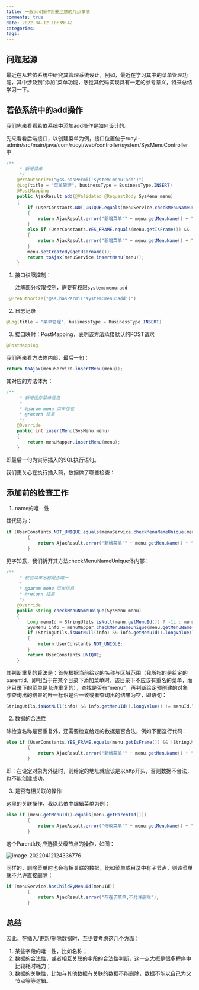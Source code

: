 ```yaml
---
title: 一般add操作需要注意的几点事情
comments: true
date: 2022-04-12 10:39:42
categories:
tags:
---
```




## 问题起源

最近在从若依系统中研究其管理系统设计，例如，最近在学习其中的菜单管理功能，其中涉及到“添加”菜单功能，感觉其代码实现具有一定的参考意义，特来总结学习一下。

## 若依系统中的add操作

我们先来看看若依系统中添加add操作是如何设计的。

先来看看后端接口，以创建菜单为例，接口位置位于ruoyi-admin/src/main/java/com/ruoyi/web/controller/system/SysMenuController中

```java
/**
     * 新增菜单
     */
    @PreAuthorize("@ss.hasPermi('system:menu:add')")
    @Log(title = "菜单管理", businessType = BusinessType.INSERT)
    @PostMapping
    public AjaxResult add(@Validated @RequestBody SysMenu menu)
    {
        if (UserConstants.NOT_UNIQUE.equals(menuService.checkMenuNameUnique(menu)))
        {
            return AjaxResult.error("新增菜单'" + menu.getMenuName() + "'失败，菜单名称已存在");
        }
        else if (UserConstants.YES_FRAME.equals(menu.getIsFrame()) && !StringUtils.ishttp(menu.getPath()))
        {
            return AjaxResult.error("新增菜单'" + menu.getMenuName() + "'失败，地址必须以http(s)://开头");
        }
        menu.setCreateBy(getUsername());
        return toAjax(menuService.insertMenu(menu));
    }
```

1. 接口权限控制：

   注解部分权限控制，需要有权限`system:menu:add`

```java
 @PreAuthorize("@ss.hasPermi('system:menu:add')")
```

2. 日志记录

```java
@Log(title = "菜单管理", businessType = BusinessType.INSERT)
```

3. 接口映射：PostMapping，表明该方法承接默认的POST请求

```java
@PostMapping
```

我们再来看方法体内部，最后一句：

```java
return toAjax(menuService.insertMenu(menu));
```

其对应的方法体为：

```java
/**
     * 新增保存菜单信息
     * 
     * @param menu 菜单信息
     * @return 结果
     */
    @Override
    public int insertMenu(SysMenu menu)
    {
        return menuMapper.insertMenu(menu);
    }
```

即最后一句为实际插入的SQL执行语句。

我们更关心在执行插入前，数据做了哪些检查：

## 添加前的检查工作

1. name的唯一性

其代码为：

```java
if (UserConstants.NOT_UNIQUE.equals(menuService.checkMenuNameUnique(menu)))
        {
            return AjaxResult.error("新增菜单'" + menu.getMenuName() + "'失败，菜单名称已存在");
        }
```

见字知意，我们拆开其方法checkMenuNameUnique体内部：

```java
/**
     * 校验菜单名称是否唯一
     * 
     * @param menu 菜单信息
     * @return 结果
     */
    @Override
    public String checkMenuNameUnique(SysMenu menu)
    {
        Long menuId = StringUtils.isNull(menu.getMenuId()) ? -1L : menu.getMenuId();
        SysMenu info = menuMapper.checkMenuNameUnique(menu.getMenuName(), menu.getParentId());
        if (StringUtils.isNotNull(info) && info.getMenuId().longValue() != menuId.longValue())
        {
            return UserConstants.NOT_UNIQUE;
        }
        return UserConstants.UNIQUE;
    }
```

其判断重复的算法是：首先根据当前给定的名称与区域范围（我所指的是给定的parentId，即相当于在某个目录下添加菜单时，该目录下不应该有重名的菜单，而非目录下的菜单是允许重复的），查找是否有“menu”，再判断给定预创建的对象与查询出的结果的唯一标识是否一致或者查询出的结果为空，即语句：

```java
StringUtils.isNotNull(info) && info.getMenuId().longValue() != menuId.longValue()
```

2. 数据的合法性

除检查名称是否重复外，还需要检查给定的数据是否合法，例如下面这行代码：

```java
else if (UserConstants.YES_FRAME.equals(menu.getIsFrame()) && !StringUtils.ishttp(menu.getPath()))
        {
            return AjaxResult.error("新增菜单'" + menu.getMenuName() + "'失败，地址必须以http(s)://开头");
        }
```

即：在设定对象为外链时，则给定的地址就应该是以http开头，否则数据不合法，也不能创建成功。

3. 是否有相关联的操作

这里的关联操作，我以若依中编辑菜单为例：

```java
else if (menu.getMenuId().equals(menu.getParentId()))
        {
            return AjaxResult.error("修改菜单'" + menu.getMenuName() + "'失败，上级菜单不能选择自己");
        }
```

这个ParentId对应选择父级节点的操作，如图：

![image-20220412124336776](https://gitee.com/wieweicoding/kevinqimgs/raw/master/img/image-20220412124336776.png)

同样的，删除菜单时也会有相关联的数据，比如菜单或目录中有子节点，则该菜单就不允许直接删除：

```java
if (menuService.hasChildByMenuId(menuId))
        {
            return AjaxResult.error("存在子菜单,不允许删除");
        }
```



## 总结

因此，在插入/更新/删除数据时，至少要考虑这几个方面：

1. 某些字段的唯一性，比如名称；
2. 数据的合法性，或者相互关联的字段的合法性判断，这一点大概是很多程序中比较耗时耗力；
3. 数据的关联性，比如与其他数据有关联的数据不能删除，数据不能以自己为父节点等等逻辑。